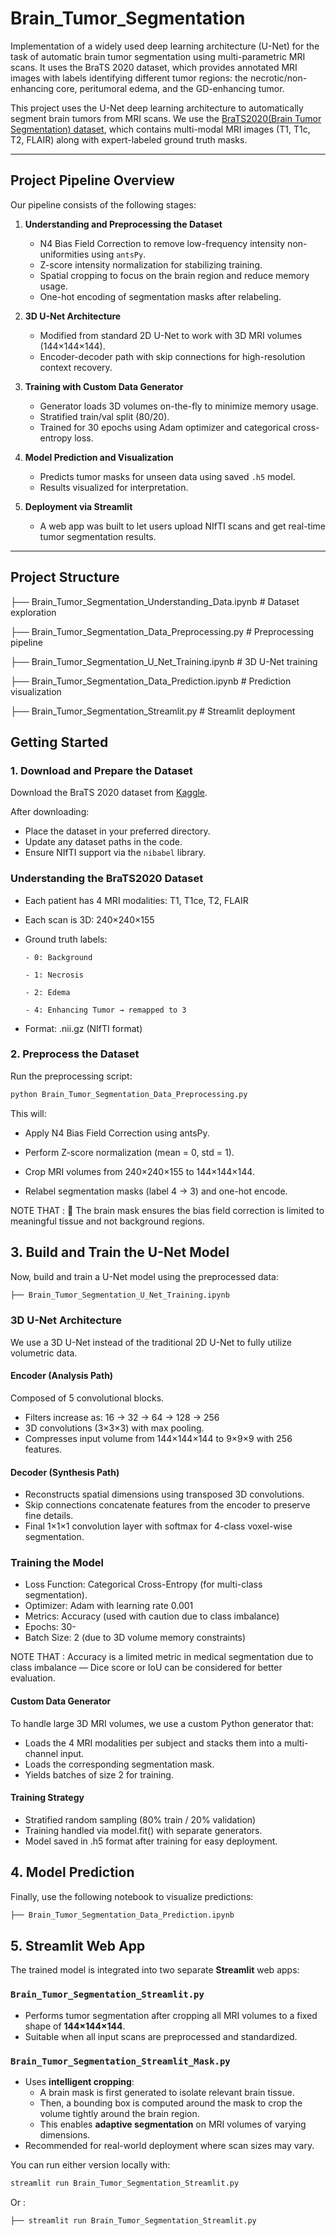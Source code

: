 # Brain_Tumor_Segmentation
Implementation of a widely used deep learning architecture (U-Net) for the task of automatic brain tumor segmentation using multi-parametric MRI scans. It uses the BraTS 2020 dataset, which provides annotated MRI images with labels identifying different tumor regions: the necrotic/non-enhancing core, peritumoral edema, and the GD-enhancing tumor.


This project uses the U-Net deep learning architecture to automatically segment brain tumors from MRI scans. We use the [BraTS2020(Brain Tumor Segmentation) dataset]([https://www.med.upenn.edu/cbica/brats2021/data.html](https://www.kaggle.com/datasets/awsaf49/brats20-dataset-training-validation)), which contains multi-modal MRI images (T1, T1c, T2, FLAIR) along with expert-labeled ground truth masks.

---

## Project Pipeline Overview

Our pipeline consists of the following stages:

1. **Understanding and Preprocessing the Dataset**
   - N4 Bias Field Correction to remove low-frequency intensity non-uniformities using `antsPy`.
   - Z-score intensity normalization for stabilizing training.
   - Spatial cropping to focus on the brain region and reduce memory usage.
   - One-hot encoding of segmentation masks after relabeling.

2. **3D U-Net Architecture**
   - Modified from standard 2D U-Net to work with 3D MRI volumes (144×144×144).
   - Encoder-decoder path with skip connections for high-resolution context recovery.

3. **Training with Custom Data Generator**
   - Generator loads 3D volumes on-the-fly to minimize memory usage.
   - Stratified train/val split (80/20).
   - Trained for 30 epochs using Adam optimizer and categorical cross-entropy loss.

4. **Model Prediction and Visualization**
   - Predicts tumor masks for unseen data using saved `.h5` model.
   - Results visualized for interpretation.

5. **Deployment via Streamlit**
   - A web app was built to let users upload NIfTI scans and get real-time tumor segmentation results.

---

## Project Structure

├── Brain_Tumor_Segmentation_Understanding_Data.ipynb     # Dataset exploration

├── Brain_Tumor_Segmentation_Data_Preprocessing.py        # Preprocessing pipeline

├── Brain_Tumor_Segmentation_U_Net_Training.ipynb         # 3D U-Net training

├── Brain_Tumor_Segmentation_Data_Prediction.ipynb        # Prediction visualization

├── Brain_Tumor_Segmentation_Streamlit.py                 # Streamlit deployment

## Getting Started

### 1. Download and Prepare the Dataset

Download the BraTS 2020 dataset from [Kaggle](https://www.kaggle.com/datasets/awsaf49/brats20-dataset-training-validation).

After downloading:
- Place the dataset in your preferred directory.
- Update any dataset paths in the code.
- Ensure NIfTI support via the `nibabel` library.

### Understanding the BraTS2020 Dataset
- Each patient has 4 MRI modalities: T1, T1ce, T2, FLAIR
- Each scan is 3D: 240×240×155

- Ground truth labels:
  
      - 0: Background
  
      - 1: Necrosis
  
      - 2: Edema
  
      - 4: Enhancing Tumor → remapped to 3

- Format: .nii.gz (NIfTI format)

### 2. Preprocess the Dataset

Run the preprocessing script:

```bash
python Brain_Tumor_Segmentation_Data_Preprocessing.py
```
This will:

- Apply N4 Bias Field Correction using antsPy.

- Perform Z-score normalization (mean = 0, std = 1).

- Crop MRI volumes from 240×240×155 to 144×144×144.

- Relabel segmentation masks (label 4 → 3) and one-hot encode.

NOTE THAT : 🧠 The brain mask ensures the bias field correction is limited to meaningful tissue and not background regions.


## 3. Build and Train the U-Net Model
Now, build and train a U-Net model using the preprocessed data:
```bash
├── Brain_Tumor_Segmentation_U_Net_Training.ipynb
```
### 3D U-Net Architecture
We use a 3D U-Net instead of the traditional 2D U-Net to fully utilize volumetric data.

#### Encoder (Analysis Path)
Composed of 5 convolutional blocks.
- Filters increase as: 16 → 32 → 64 → 128 → 256
- 3D convolutions (3×3×3) with max pooling.
- Compresses input volume from 144×144×144 to 9×9×9 with 256 features.

#### Decoder (Synthesis Path)
- Reconstructs spatial dimensions using transposed 3D convolutions.
- Skip connections concatenate features from the encoder to preserve fine details.
- Final 1×1×1 convolution layer with softmax for 4-class voxel-wise segmentation.

### Training the Model
- Loss Function: Categorical Cross-Entropy (for multi-class segmentation).
- Optimizer: Adam with learning rate 0.001
- Metrics: Accuracy (used with caution due to class imbalance)
- Epochs: 30-
- Batch Size: 2 (due to 3D volume memory constraints)

NOTE THAT : Accuracy is a limited metric in medical segmentation due to class imbalance — Dice score or IoU can be considered for better evaluation.

#### Custom Data Generator
To handle large 3D MRI volumes, we use a custom Python generator that:

- Loads the 4 MRI modalities per subject and stacks them into a multi-channel input.
- Loads the corresponding segmentation mask.
- Yields batches of size 2 for training.

#### Training Strategy
- Stratified random sampling (80% train / 20% validation)
- Training handled via model.fit() with separate generators.
- Model saved in .h5 format after training for easy deployment.

## 4. Model Prediction
Finally, use the following notebook to visualize predictions:
```bash
├── Brain_Tumor_Segmentation_Data_Prediction.ipynb
```

## 5. Streamlit Web App

The trained model is integrated into two separate **Streamlit** web apps:

### `Brain_Tumor_Segmentation_Streamlit.py`
- Performs tumor segmentation after cropping all MRI volumes to a fixed shape of **144×144×144**.
- Suitable when all input scans are preprocessed and standardized.

### `Brain_Tumor_Segmentation_Streamlit_Mask.py`
- Uses **intelligent cropping**: 
  - A brain mask is first generated to isolate relevant brain tissue.
  - Then, a bounding box is computed around the mask to crop the volume tightly around the brain region.
  - This enables **adaptive segmentation** on MRI volumes of varying dimensions.
- Recommended for real-world deployment where scan sizes may vary.

You can run either version locally with:

```bash
streamlit run Brain_Tumor_Segmentation_Streamlit.py
```

Or :
```bash
├── streamlit run Brain_Tumor_Segmentation_Streamlit.py
```

